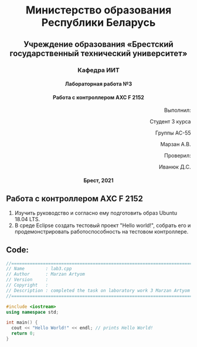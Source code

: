 # <p align="center"> Министерство образования Республики Беларусь </p>

## <p align="center"> Учреждение образования «Брестский государственный технический университет»</p>

### <p align="center"> Кафедра ИИТ</p>



#### <p align="center">Лабораторная работа №3</p>

#### <p align="center">Работа с контроллером AXC F 2152</p>

<p align="right" >Выполнил: </p>

<p align="right" >Студент 3 курса</p>

<p align="right" >Группы АС-55</p>

<p align="right" >Марзан А.В.</p>

<p align="right" >Проверил:</p>

<p align="right" >Иванюк Д.С.</p>

#### <p align="center">Брест, 2021</p>

## Работа с контроллером AXC F 2152
1. Изучить руководство и согласно ему подготовить образ Ubuntu 18.04 LTS.
2. В среде Eclipse создать тестовый проект "Hello world!", собрать его и продемонстрировать работоспособность на тестовом контроллере.
  ## Code:
  ```C++
//============================================================================
// Name        : lab3.cpp
// Author      : Marzan Artyom
// Version     :
// Copyright   : 
// Description : completed the task on laboratory work 3 Marzan Artyom
//============================================================================

#include <iostream>
using namespace std;

int main() {
	cout << "Hello World!" << endl; // prints Hello World!
	return 0;
}

```
  
